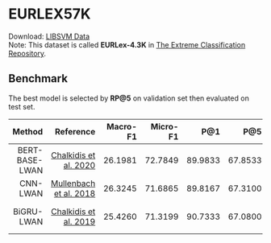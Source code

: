# EURLEX57K

Download: [LIBSVM Data](https://www.csie.ntu.edu.tw/~cjlin/libsvmtools/datasets/multilabel.html#EURLEX57K)  
Note: This dataset is called **EURLex-4.3K** in [The Extreme Classification Repository](http://manikvarma.org/downloads/XC/XMLRepository.html).

## Benchmark
The best model is selected by **RP@5** on validation set then evaluated on test set.

| Method | Reference |    Macro-F1     |     Micro-F1     |       P@1        |       P@5        |       **RP@5**       |      nDCG@5      |  Cfg | Time |
|-----------------:|-----------------:|-----------------:|-----------------:|-----------------:|-----------------:|-----------------:|-----------------:|-----------------:|-----------------:|
|     BERT-BASE-LWAN      | [Chalkidis et al. 2020](http://aclanthology.lst.uni-saarland.de/2020.emnlp-main.607/) |        26.1981      |     72.7849      |     89.9833      |     67.8533      |     78.4742      |     80.9834         | [Cfg](./bert_lwan.yml) | 9 hrs |
|     CNN-LWAN      | [Mullenbach et al. 2018](https://arxiv.org/abs/1802.05695) |     26.3245      |     71.6865      |     89.8167      |     67.3100      |     78.0261      |     80.5446      | [Cfg](./cnn_lwan.yml) | 2 hrs |
|     BiGRU-LWAN      | [Chalkidis et al. 2019](https://aclanthology.org/P19-1636/) |     25.4260      |     71.3199      |     90.7333      |     67.0800      |     77.7506      |     80.5999      | [Cfg](./bigru_lwan.yml) | 3 hrs 20 mins |
